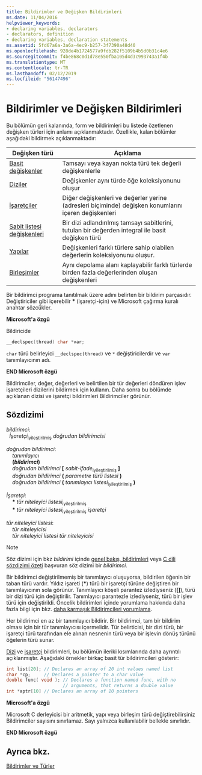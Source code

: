 ```yaml
---
title: Bildirimler ve Değişken Bildirimleri
ms.date: 11/04/2016
helpviewer_keywords:
- declaring variables, declarators
- declarators, definition
- declaring variables, declaration statements
ms.assetid: 5fd67a6a-3a6a-4ec9-b257-3f7390a48d40
ms.openlocfilehash: 928de4b1724577a9fdb282f5109b4b5d0b31c4e6
ms.sourcegitcommit: f4be868c0d1d78e550fba105d4d3c993743a1f4b
ms.translationtype: MT
ms.contentlocale: tr-TR
ms.lasthandoff: 02/12/2019
ms.locfileid: "56147496"
---
```

# <a name="declarators-and-variable-declarations"></a>Bildirimler ve Değişken Bildirimleri

Bu bölümün geri kalanında, form ve bildirimleri bu listede özetlenen değişken türleri için anlamı açıklanmaktadır. Özellikle, kalan bölümler aşağıdaki bildirmek açıklanmaktadır:

|Değişken türü|Açıklama|
|----------------------|-----------------|
|[Basit değişkenler](../c-language/simple-variable-declarations.md)|Tamsayı veya kayan nokta türü tek değerli değişkenlerle|
|[Diziler](../c-language/array-declarations.md)|Değişkenler aynı türde öğe koleksiyonunu oluşur|
|[İşaretçiler](../c-language/pointer-declarations.md)|Diğer değişkenleri ve değerler yerine (adresleri biçiminde) değişken konumlarını içeren değişkenleri|
|[Sabit listesi değişkenleri](../c-language/c-enumeration-declarations.md)|Bir dizi adlandırılmış tamsayı sabitlerini, tutulan bir değerden integral ile basit değişken türü|
|[Yapılar](../c-language/structure-declarations.md)|Değişkenleri farklı türlere sahip olabilen değerlerin koleksiyonunu oluşur.|
|[Birleşimler](../c-language/union-declarations.md)|Aynı depolama alanı kaplayabilir farklı türlerde birden fazla değerlerinden oluşan değişkenleri|

Bir bildirimci programa tanıtılmak üzere adını belirten bir bildirim parçasıdır. Değiştiriciler gibi içerebilir <strong>\*</strong> (işaretçi-için) ve Microsoft çağırma kuralı anahtar sözcükler.

**Microsoft'a özgü**

Bildiricide

```C
__declspec(thread) char *var;
```

`char` türü belirleyici `__declspec(thread)` ve `*` değiştiricilerdir ve `var` tanımlayıcının adı.

**END Microsoft özgü**

Bildirimciler, değer, değerleri ve belirtilen bir tür değerleri döndüren işlev işaretçileri dizilerini bildirmek için kullanın. Daha sonra bu bölümde açıklanan dizisi ve işaretçi bildirimleri Bildirimciler görünür.

## <a name="syntax"></a>Sözdizimi

*bildirimci*:<br/>
&nbsp;&nbsp;*İşaretçi*<sub>iyileştirilmiş</sub> *doğrudan bildirimcisi*

*doğrudan bildirimci*:<br/>
&nbsp;&nbsp;&nbsp;&nbsp;*tanımlayıcı*<br/>
&nbsp;&nbsp;&nbsp;&nbsp;**(***bildirimci***)**<br/>
&nbsp;&nbsp;&nbsp;&nbsp;*doğrudan bildirimci* **[** *sabit-ifade*<sub>iyileştirilmiş</sub> **]** <br/>
&nbsp;&nbsp;&nbsp;&nbsp;*doğrudan bildirimci* **(** *parametre türü listesi* **)**<br/>
&nbsp;&nbsp;&nbsp;&nbsp;*doğrudan bildirimci* **(** *tanımlayıcı listesi*<sub>iyileştirilmiş</sub> **)**

*İşaretçi*:<br/>
&nbsp;&nbsp;&nbsp;&nbsp;<strong>\*</strong> *tür niteleyici listesi*<sub>iyileştirilmiş</sub><br/>
&nbsp;&nbsp;&nbsp;&nbsp;<strong>\*</strong> *tür niteleyici listesi*<sub>iyileştirilmiş</sub> *işaretçi*

*tür niteleyici listesi*:<br/>
&nbsp;&nbsp;&nbsp;&nbsp;*tür niteleyicisi*<br/>
&nbsp;&nbsp;&nbsp;&nbsp;*tür niteleyici listesi tür niteleyicisi*

> [!NOTE]
> Söz dizimi için bkz *bildirimi* içinde [genel bakış, bildirimleri](../c-language/overview-of-declarations.md) veya [C dili sözdizimi özeti](../c-language/c-language-syntax-summary.md) başvuran söz dizimi bir *bildirimci*.

Bir bildirimci değiştirilmemiş bir tanımlayıcı oluşuyorsa, bildirilen öğenin bir taban türü vardır. Yıldız işareti (<strong>\*</strong>) türü bir işaretçi türüne değiştiren bir tanımlayıcının sola görünür. Tanımlayıcı köşeli parantez izlediyseniz (**[]**), türü bir dizi türü için değiştirilir. Tanımlayıcı parantezle izlediyseniz, türü bir işlev türü için değiştirildi. Öncelik bildirimleri içinde yorumlama hakkında daha fazla bilgi için bkz. [daha karmaşık Bildirimcileri yorumlama](../c-language/interpreting-more-complex-declarators.md).

Her bildirimci en az bir tanımlayıcı bildirir. Bir bildirimci, tam bir bildirim olması için bir tür tanımlayıcısı içermelidir. Tür belirticisi, bir dizi türü, bir işaretçi türü tarafından ele alınan nesnenin türü veya bir işlevin dönüş türünü öğelerin türü sunar.

[Dizi](../c-language/array-declarations.md) ve [işaretçi](../c-language/pointer-declarations.md) bildirimleri, bu bölümün ileriki kısımlarında daha ayrıntılı açıklanmıştır. Aşağıdaki örnekler birkaç basit tür bildirimcileri gösterir:

```C
int list[20]; // Declares an array of 20 int values named list
char *cp;     // Declares a pointer to a char value
double func( void ); // Declares a function named func, with no
                     // arguments, that returns a double value
int *aptr[10] // Declares an array of 10 pointers
```

**Microsoft'a özgü**

Microsoft C derleyicisi bir aritmetik, yapı veya birleşim türü değiştirebilirsiniz Bildirimciler sayısını sınırlamaz. Sayı yalnızca kullanılabilir bellekle sınırlıdır.

**END Microsoft özgü**

## <a name="see-also"></a>Ayrıca bkz.

[Bildirimler ve Türler](../c-language/declarations-and-types.md)
